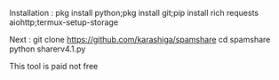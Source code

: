 Installation :
pkg install python;pkg install git;pip install rich requests aiohttp;termux-setup-storage

Next : 
git clone https://github.com/karashiga/spamshare
cd spamshare
python sharerv4.1.py

This tool is paid not free
